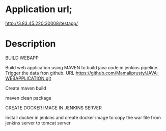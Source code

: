 # Application url;
http://3.83.45.220:30008/testapp/

# Description

BUILD WEBAPP

Build web application using MAVEN to build java code in jenkins pipeline.
Trigger the data fron github.
URL:https://github.com/Mamaliprusty/JAVA-WEBAPPLICATION.git


 Create maven build

maven clean package

CREATE DOCKER IMAGE IN JENKINS SERVER

Install docker in jenkins and create docker image to copy the war file from jenkins server to tomcat server



